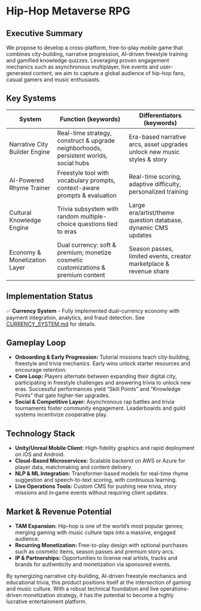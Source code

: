 # Hip-Hop Metaverse RPG

## Executive Summary
We propose to develop a cross-platform, free-to-play mobile game that combines city-building, narrative progression, AI-driven freestyle training and gamified knowledge quizzes. Leveraging proven engagement mechanics such as asynchronous multiplayer, live events and user-generated content, we aim to capture a global audience of hip-hop fans, casual gamers and music enthusiasts.

## Key Systems

| System | Function (keywords) | Differentiators (keywords) |
| --- | --- | --- |
| Narrative City Builder Engine | Real-time strategy, construct & upgrade neighborhoods, persistent worlds, social hubs | Era-based narrative arcs, asset upgrades unlock new music styles & story |
| AI-Powered Rhyme Trainer | Freestyle tool with vocabulary prompts, context-aware prompts & evaluation | Real-time scoring, adaptive difficulty, personalized training |
| Cultural Knowledge Engine | Trivia subsystem with random multiple-choice questions tied to eras | Large era/artist/theme question database, dynamic CMS updates |
| Economy & Monetization Layer | Dual currency: soft & premium; monetize cosmetic customizations & premium content | Season passes, limited events, creator marketplace & revenue share |

## Implementation Status

✅ **Currency System** - Fully implemented dual-currency economy with payment integration, analytics, and fraud detection. See [CURRENCY_SYSTEM.md](./CURRENCY_SYSTEM.md) for details.

## Gameplay Loop

- **Onboarding & Early Progression:** Tutorial missions teach city-building, freestyle and trivia mechanics. Early wins unlock starter resources and encourage retention. 
- **Core Loop:** Players alternate between expanding their digital city, participating in freestyle challenges and answering trivia to unlock new eras. Successful performances yield “Skill Points” and “Knowledge Points” that gate higher-tier upgrades. 
- **Social & Competitive Layer:** Asynchronous rap battles and trivia tournaments foster community engagement. Leaderboards and guild systems incentivize cooperative play. 

## Technology Stack

- **Unity/Unreal Mobile Client:** High-fidelity graphics and rapid deployment on iOS and Android. 
- **Cloud-Based Microservices:** Scalable backend on AWS or Azure for player data, matchmaking and content delivery. 
- **NLP & ML Integration:** Transformer-based models for real-time rhyme suggestion and speech-to-text scoring, with continuous learning. 
- **Live Operations Tools:** Custom CMS for pushing new trivia, story missions and in‑game events without requiring client updates. 

## Market & Revenue Potential

- **TAM Expansion:** Hip-hop is one of the world’s most popular genres; merging gaming with music culture taps into a massive, engaged audience. 
- **Recurring Monetization:** Free-to-play design with optional purchases such as cosmetic items, season passes and premium story arcs. 
- **IP & Partnerships:** Opportunities to license real artists, tracks and brands for authenticity and monetization via sponsored events. 

By synergizing narrative city-building, AI-driven freestyle mechanics and educational trivia, this product positions itself at the intersection of gaming and music culture. With a robust technical foundation and live operations-driven monetization strategy, it has the potential to become a highly lucrative entertainment platform.
